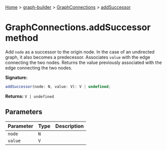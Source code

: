 [Home](./index) &gt; [graph-builder](./graph-builder.md) &gt; [GraphConnections](./graph-builder.graphconnections.md) &gt; [addSuccessor](./graph-builder.graphconnections.addsuccessor.md)

# GraphConnections.addSuccessor method

Add `node` as a successor to the origin node. In the case of an undirected graph, it also becomes a predecessor. Associates `value` with the edge connecting the two nodes. Returns the value previously associated with the edge connecting the two nodes.

**Signature:**
```javascript
addSuccessor(node: N, value: V): V | undefined;
```
**Returns:** `V | undefined`

## Parameters

|  Parameter | Type | Description |
|  --- | --- | --- |
|  `node` | `N` |  |
|  `value` | `V` |  |


